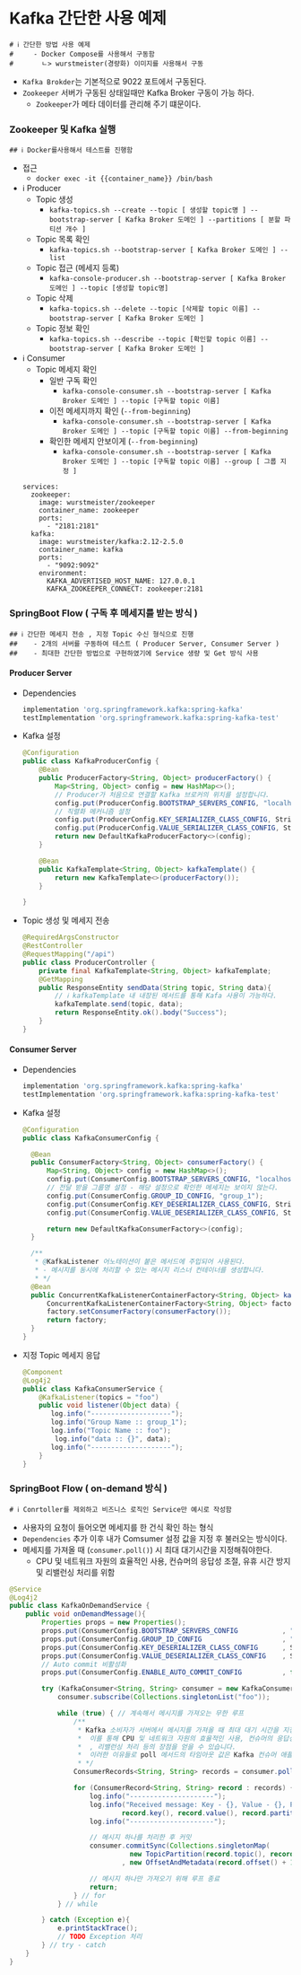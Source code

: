 # Kafka 간단한 사용 예제

```properties
# ℹ️ 간단한 방법 사용 예제
#     - Docker Compose를 사용해서 구동함
#       ㄴ> wurstmeister(경량화) 이미지를 사용해서 구동
```

- `Kafka Brokder`는 기본적으로 9022 포트에서 구동된다.
- `Zookeeper` 서버가 구동된 상태일때만 Kafka Broker 구동이 가능 하다.
  - `Zookeeper`가 메타 데이터를 관리해 주기 떄문이다.

### Zookeeper 및 Kafka 실행

```properties
## ℹ️ Docker를사용해서 테스트를 진행함
```

- 접근
  - `docker exec -it {{container_name}} /bin/bash`
- ℹ️ Producer
  - Topic 생성
    - `kafka-topics.sh --create --topic [ 생성할 topic명 ] --bootstrap-server [ Kafka Broker 도메인 ] --partitions [ 분할 파티션 개수 ]`
  - Topic 목록 확인
    - `kafka-topics.sh --bootstrap-server [ Kafka Broker 도메인 ] --list`
  - Topic 접근 (메세지 등록)
    - `kafka-console-producer.sh --bootstrap-server [ Kafka Broker 도메인 ] --topic [생성할 topic명]`
  - Topic 삭제
    - `kafka-topics.sh --delete --topic [삭제할 topic 이름] --bootstrap-server [ Kafka Broker 도메인 ]`
  - Topic 정보 확인
    - `kafka-topics.sh --describe --topic [확인할 topic 이름] --bootstrap-server [ Kafka Broker 도메인 ]`
- ℹ️ Consumer
  - Topic 메세지 확인
    - 일반 구독 확인
      - `kafka-console-consumer.sh --bootstrap-server [ Kafka Broker 도메인 ] --topic [구독할 topic 이름]`
    - 이전 메세지까지 확인 (`--from-beginning`)
      - `kafka-console-consumer.sh --bootstrap-server [ Kafka Broker 도메인 ] --topic [구독할 topic 이름] --from-beginning`
    - 확인한 메세지 안보이게 (`--from-beginning`)
      - `kafka-console-consumer.sh --bootstrap-server [ Kafka Broker 도메인 ] --topic [구독할 topic 이름] --group [ 그룹 지정 ]`
  ```properties
  services:
    zookeeper:
      image: wurstmeister/zookeeper
      container_name: zookeeper
      ports:
        - "2181:2181"
    kafka:
      image: wurstmeister/kafka:2.12-2.5.0
      container_name: kafka
      ports:
        - "9092:9092"
      environment:
        KAFKA_ADVERTISED_HOST_NAME: 127.0.0.1
        KAFKA_ZOOKEEPER_CONNECT: zookeeper:2181
  ```

### SpringBoot Flow ( 구독 후 메세지를 받는 방식 )

```properties
## ℹ️ 간단한 메세지 전송 , 지정 Topic 수신 형식으로 진행
##    - 2개의 서버를 구동하여 테스트 ( Producer Server, Consumer Server )
##    - 최대한 간단한 방법으로 구현하였기에 Service 생량 및 Get 방식 사용
```

#### Producer Server

- Dependencies
  ```groovy
  implementation 'org.springframework.kafka:spring-kafka'
  testImplementation 'org.springframework.kafka:spring-kafka-test'
  ```
- Kafka 설정

  ```java
  @Configuration
  public class KafkaProducerConfig {
      @Bean
      public ProducerFactory<String, Object> producerFactory() {
          Map<String, Object> config = new HashMap<>();
          // Producer가 처음으로 연결할 Kafka 브로커의 위치를 설정합니다.
          config.put(ProducerConfig.BOOTSTRAP_SERVERS_CONFIG, "localhost:9092");
          // 직렬화 메커니즘 설정
          config.put(ProducerConfig.KEY_SERIALIZER_CLASS_CONFIG, StringSerializer.class);
          config.put(ProducerConfig.VALUE_SERIALIZER_CLASS_CONFIG, StringSerializer.class);
          return new DefaultKafkaProducerFactory<>(config);
      }

      @Bean
      public KafkaTemplate<String, Object> kafkaTemplate() {
          return new KafkaTemplate<>(producerFactory());
      }

  }
  ```

- Topic 생성 및 메세지 전송

  ```java
  @RequiredArgsConstructor
  @RestController
  @RequestMapping("/api")
  public class ProducerController {
      private final KafkaTemplate<String, Object> kafkaTemplate;
      @GetMapping
      public ResponseEntity sendData(String topic, String data){
          // ℹ️ kafkaTemplate 내 내장된 메서드를 통해 Kafa 사용이 가능하다.
          kafkaTemplate.send(topic, data);
          return ResponseEntity.ok().body("Success");
      }
  }
  ```

#### Consumer Server

- Dependencies
  ```groovy
  implementation 'org.springframework.kafka:spring-kafka'
  testImplementation 'org.springframework.kafka:spring-kafka-test'
  ```
- Kafka 설정

  ```java
  @Configuration
  public class KafkaConsumerConfig {

    @Bean
    public ConsumerFactory<String, Object> consumerFactory() {
        Map<String, Object> config = new HashMap<>();
        config.put(ConsumerConfig.BOOTSTRAP_SERVERS_CONFIG, "localhost:9092");
        // 전달 받을 그룹명 설정 - 해당 설정으로 확인한 메세지는 보이지 않는다.
        config.put(ConsumerConfig.GROUP_ID_CONFIG, "group_1");
        config.put(ConsumerConfig.KEY_DESERIALIZER_CLASS_CONFIG, StringDeserializer.class);
        config.put(ConsumerConfig.VALUE_DESERIALIZER_CLASS_CONFIG, StringDeserializer.class);

        return new DefaultKafkaConsumerFactory<>(config);
    }

    /**
     * @KafkaListener 어노테이션이 붙은 메서드에 주입되어 사용된다.
     * - 메시지를 동시에 처리할 수 있는 메시지 리스너 컨테이너를 생성합니다.
     * */
    @Bean
    public ConcurrentKafkaListenerContainerFactory<String, Object> kafkaListenerContainerFactory() {
        ConcurrentKafkaListenerContainerFactory<String, Object> factory = new ConcurrentKafkaListenerContainerFactory<>();
        factory.setConsumerFactory(consumerFactory());
        return factory;
    }
  }
  ```

- 지정 Topic 메세지 응답
  ```java
  @Component
  @Log4j2
  public class KafkaConsumerService {
      @KafkaListener(topics = "foo")
      public void listener(Object data) {
         log.info("--------------------");
         log.info("Group Name :: group_1");
         log.info("Topic Name :: foo");
          log.info("data :: {}", data);
         log.info("--------------------");
      }
  }
  ```

### SpringBoot Flow ( on-demand 방식 )

```properties
# ℹ️ Conrtoller를 제외하고 비즈니스 로직인 Service만 예시로 작성함
```

- 사용자의 요청이 들어오면 메세지를 한 건식 확인 하는 형식
- `Dependencies` 추가 이후 내가 Comsumer 설정 값을 지정 후 불러오는 방식이다.
- 메세지를 가져올 때 (`consumer.poll()`) 시 최대 대기시간을 지정해줘야한다.
  - CPU 및 네트워크 자원의 효율적인 사용, 컨슈머의 응답성 조절, 유휴 시간 방지 및 리밸런싱 처리를 위함

```java
@Service
@Log4j2
public class KafkaOnDemandService {
    public void onDemandMessage(){
        Properties props = new Properties();
        props.put(ConsumerConfig.BOOTSTRAP_SERVERS_CONFIG           , "localhost:9092");
        props.put(ConsumerConfig.GROUP_ID_CONFIG                    , "abc");
        props.put(ConsumerConfig.KEY_DESERIALIZER_CLASS_CONFIG      , StringDeserializer.class);
        props.put(ConsumerConfig.VALUE_DESERIALIZER_CLASS_CONFIG    , StringDeserializer.class);
        // Auto commit 비활성화
        props.put(ConsumerConfig.ENABLE_AUTO_COMMIT_CONFIG          , false);

        try (KafkaConsumer<String, String> consumer = new KafkaConsumer<>(props)) {
            consumer.subscribe(Collections.singletonList("foo"));

            while (true) { // 계속해서 메시지를 가져오는 무한 루프
                /**
                 * Kafka 소비자가 서버에서 메시지를 가져올 때 최대 대기 시간을 지정하는 방법입니다.
                 *  이를 통해 CPU 및 네트워크 자원의 효율적인 사용, 컨슈머의 응답성 조절, 유휴 시간 방지
                 *  , 리밸런싱 처리 등의 장점을 얻을 수 있습니다.
                 *  이러한 이유들로 poll 메서드의 타임아웃 값은 Kafka 컨슈머 애플리케이션에서 중요한 설정 요소입니다.
                 * */
                ConsumerRecords<String, String> records = consumer.poll(Duration.ofMillis(1000));

                for (ConsumerRecord<String, String> record : records) {
                    log.info("---------------------");
                    log.info("Received message: Key - {}, Value - {}, Partition - {}, Offset - {}",
                            record.key(), record.value(), record.partition(), record.offset());
                    log.info("---------------------");

                    // 메시지 하나를 처리한 후 커밋
                    consumer.commitSync(Collections.singletonMap(
                              new TopicPartition(record.topic(), record.partition())
                            , new OffsetAndMetadata(record.offset() + 1)));

                    // 메시지 하나만 가져오기 위해 루프 종료
                    return;
                } // for
            } // while

        } catch (Exception e){
            e.printStackTrace();
            // TODO Exception 처리
        } // try - catch
    }
}
```
